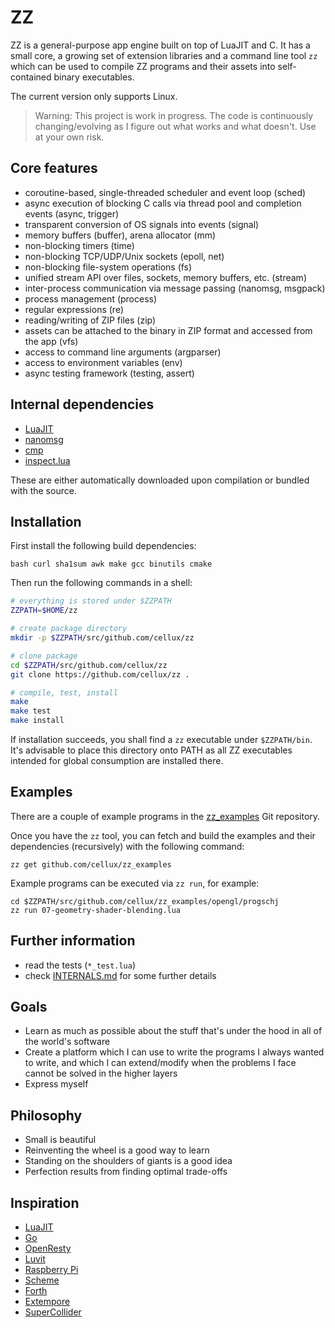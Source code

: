 # ZZ

ZZ is a general-purpose app engine built on top of LuaJIT and C. It has a small core, a growing set of extension libraries and a command line tool `zz` which can be used to compile ZZ programs and their assets into self-contained binary executables.

The current version only supports Linux.

> Warning: This project is work in progress. The code is continuously
> changing/evolving as I figure out what works and what doesn't. Use
> at your own risk.

## Core features

* coroutine-based, single-threaded scheduler and event loop (sched)
* async execution of blocking C calls via thread pool and completion events (async, trigger)
* transparent conversion of OS signals into events (signal)
* memory buffers (buffer), arena allocator (mm)
* non-blocking timers (time)
* non-blocking TCP/UDP/Unix sockets (epoll, net)
* non-blocking file-system operations (fs)
* unified stream API over files, sockets, memory buffers, etc. (stream)
* inter-process communication via message passing (nanomsg, msgpack)
* process management (process)
* regular expressions (re)
* reading/writing of ZIP files (zip)
* assets can be attached to the binary in ZIP format and accessed from the app (vfs)
* access to command line arguments (argparser)
* access to environment variables (env)
* async testing framework (testing, assert)

## Internal dependencies

* [LuaJIT](http://luajit.org/)
* [nanomsg](http://nanomsg.org/)
* [cmp](https://github.com/camgunz/cmp)
* [inspect.lua](https://github.com/kikito/inspect.lua)

These are either automatically downloaded upon compilation or bundled with the source.

## Installation

First install the following build dependencies:

```
bash curl sha1sum awk make gcc binutils cmake
```

Then run the following commands in a shell:

```bash
# everything is stored under $ZZPATH
ZZPATH=$HOME/zz

# create package directory
mkdir -p $ZZPATH/src/github.com/cellux/zz

# clone package
cd $ZZPATH/src/github.com/cellux/zz
git clone https://github.com/cellux/zz .

# compile, test, install
make
make test
make install
```

If installation succeeds, you shall find a `zz` executable under `$ZZPATH/bin`. It's advisable to place this directory onto PATH as all ZZ executables intended for global consumption are installed there.

## Examples

There are a couple of example programs in the [zz_examples](https://github.com/cellux/zz_examples) Git repository.

Once you have the `zz` tool, you can fetch and build the examples and their dependencies (recursively) with the following command:

```
zz get github.com/cellux/zz_examples
```

Example programs can be executed via `zz run`, for example:

```
cd $ZZPATH/src/github.com/cellux/zz_examples/opengl/progschj
zz run 07-geometry-shader-blending.lua
```

## Further information

* read the tests (`*_test.lua`)
* check [INTERNALS.md](INTERNALS.md) for some further details

## Goals

* Learn as much as possible about the stuff that's under the hood in all of the world's software
* Create a platform which I can use to write the programs I always wanted to write, and which I can extend/modify when the problems I face cannot be solved in the higher layers
* Express myself

## Philosophy

* Small is beautiful
* Reinventing the wheel is a good way to learn
* Standing on the shoulders of giants is a good idea
* Perfection results from finding optimal trade-offs

## Inspiration

* [LuaJIT](https://luajit.org/)
* [Go](https://golang.org/)
* [OpenResty](https://openresty.org/)
* [Luvit](https://luvit.io/)
* [Raspberry Pi](https://www.raspberrypi.org/)
* [Scheme](http://www.schemers.org/Documents/Standards/R5RS/)
* [Forth](https://github.com/viswans83/aforth)
* [Extempore](https://github.com/digego/extempore)
* [SuperCollider](https://supercollider.github.io/)
